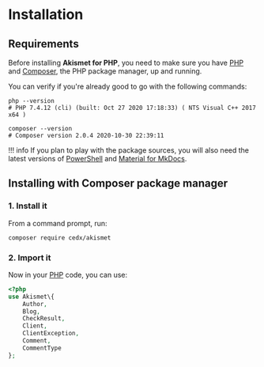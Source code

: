 # Installation

## Requirements
Before installing **Akismet for PHP**, you need to make sure you have [PHP](https://www.php.net)
and [Composer](https://getcomposer.org), the PHP package manager, up and running.

You can verify if you're already good to go with the following commands:

``` shell
php --version
# PHP 7.4.12 (cli) (built: Oct 27 2020 17:18:33) ( NTS Visual C++ 2017 x64 )

composer --version
# Composer version 2.0.4 2020-10-30 22:39:11
```

!!! info
	If you plan to play with the package sources, you will also need the latest versions of
	[PowerShell](https://docs.microsoft.com/en-us/powershell) and [Material for MkDocs](https://squidfunk.github.io/mkdocs-material).

## Installing with Composer package manager

### 1. Install it
From a command prompt, run:

``` shell
composer require cedx/akismet
```

### 2. Import it
Now in your [PHP](https://www.php.net) code, you can use:

``` php
<?php
use Akismet\{
	Author,
	Blog,
	CheckResult,
	Client,
	ClientException,
	Comment,
	CommentType
};
```
